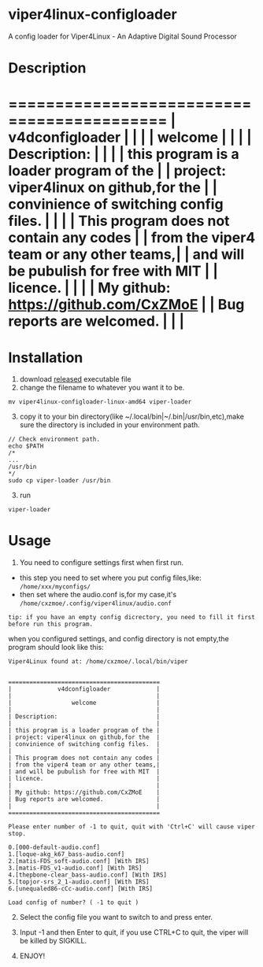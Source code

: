 # viper4linux-configloader
A config loader for Viper4Linux - An Adaptive Digital Sound Processor

# Description

===========================================
|             v4dconfigloader             |
|                                         |
|                 welcome                 |
|                                         |
| Description:                            |
|                                         |
| this program is a loader program of the |
| project: viper4linux on github,for the  |
| convinience of switching config files.  |
|                                         |
| This program does not contain any codes |
| from the viper4 team or any other teams,|
| and will be pubulish for free with MIT  |
| licence.                                |
|                                         |
| My github: https://github.com/CxZMoE    |
| Bug reports are welcomed.               |
|                                         |
===========================================

# Installation

1. download [released](https://github.com/CxZMoE/viper4linux-configloader/releases/tag/v1.0) executable file
2. change the filename to whatever you want it to be.
```shell
mv viper4linux-configloader-linux-amd64 viper-loader
```
3. copy it to your bin directory(like ~/.local/bin|~/.bin|/usr/bin,etc),make sure the directory is included in your environment path.
``` shell
// Check environment path.
echo $PATH
/*
...
/usr/bin
*/
sudo cp viper-loader /usr/bin
```
3. run 
```shell
viper-loader
```

# Usage
1. You need to configure settings first when first run.
- this step you need to set where you put config files,like: `/home/xxx/myconfigs/`
- then set where the audio.conf is,for my case,it's  `/home/cxzmoe/.config/viper4linux/audio.conf`

`tip: if you have an empty config dicrectory, you need to fill it first before run this program.`

when you configured settings, and config directory is not empty,the program should look like this:
```shell
Viper4Linux found at: /home/cxzmoe/.local/bin/viper


===========================================
|             v4dconfigloader             |
|                                         |
|                 welcome                 |
|                                         |
| Description:                            |
|                                         |
| this program is a loader program of the |
| project: viper4linux on github,for the  |
| convinience of switching config files.  |
|                                         |
| This program does not contain any codes |
| from the viper4 team or any other teams,|
| and will be pubulish for free with MIT  |
| licence.                                |
|                                         |
| My github: https://github.com/CxZMoE    |
| Bug reports are welcomed.               |
|                                         |
===========================================

Please enter number of -1 to quit, quit with 'Ctrl+C' will cause viper stop.

0.[000-default-audio.conf]
1.[loque-akg_k67_bass-audio.conf]
2.[matis-FDS_soft-audio.conf] [With IRS]
3.[matis-FDS_v1-audio.conf] [With IRS]
4.[thepbone-clear_bass-audio.conf] [With IRS]
5.[topjor-srs_2_1-audio.conf] [With IRS]
6.[unequaled86-cCc-audio.conf] [With IRS]

Load config of number? ( -1 to quit ) 

```

2. Select the config file you want to switch to and press enter.

3. Input -1 and then Enter to quit, if you use CTRL+C to quit, the viper will be killed by SIGKILL.

4. ENJOY!
